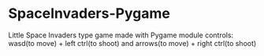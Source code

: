 # SpaceInvaders-Pygame

Little Space Invaders type game made with Pygame module
controls: wasd(to move) + left ctrl(to shoot)  and arrows(to move) + right ctrl(to shoot) 
